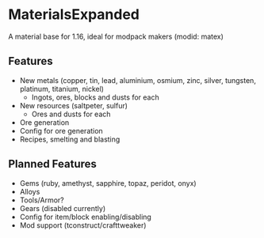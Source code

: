 # MaterialsExpanded
A material base for 1.16, ideal for modpack makers (modid: matex)

## Features
- New metals (copper, tin, lead, aluminium, osmium, zinc, silver, tungsten, platinum, titanium, nickel)
  - Ingots, ores, blocks and dusts for each
- New resources (saltpeter, sulfur)
  - Ores and dusts for each
- Ore generation
- Config for ore generation
- Recipes, smelting and blasting

## Planned Features
- Gems (ruby, amethyst, sapphire, topaz, peridot, onyx)
- Alloys
- Tools/Armor?
- Gears (disabled currently)
- Config for item/block enabling/disabling
- Mod support (tconstruct/crafttweaker)
